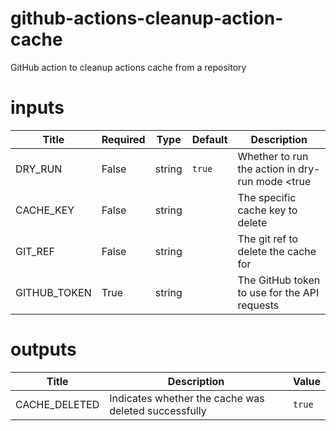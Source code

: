 
# github-actions-cleanup-action-cache
GitHub action to cleanup actions cache from a repository

# inputs
| Title | Required | Type | Default| Description |
|-----|-----|-----|-----|-----|
| DRY_RUN | False | string | `true` | Whether to run the action in dry-run mode <true|false> |
| CACHE_KEY | False | string |  | The specific cache key to delete |
| GIT_REF | False | string |  | The git ref to delete the cache for |
| GITHUB_TOKEN | True | string |  | The GitHub token to use for the API requests |

# outputs
| Title | Description | Value |
|-----|-----|-----|
|CACHE_DELETED | Indicates whether the cache was deleted successfully |  `true` | 
